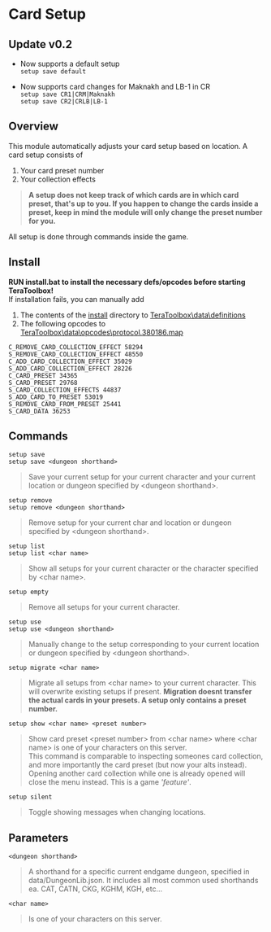 # Card Setup

## Update v0.2

* Now supports a default setup<br>
`setup save default`

* Now supports card changes for Maknakh and LB-1 in CR<br>
`setup save CR1|CRM|Maknakh`<br>
`setup save CR2|CRLB|LB-1`

## Overview

This module automatically adjusts your card setup based on location. A card setup consists of<br>
1. Your card preset number
2. Your collection effects
> __A setup does not keep track of which cards are in which card preset, that's up to you. If you happen to change the cards inside a preset, keep in mind the module will only change the preset number for you.__

All setup is done through commands inside the game.

## Install

__RUN install.bat to install the necessary defs/opcodes before starting TeraToolbox!__<br>
If installation fails, you can manually add 
1. The contents of the [install]() directory to [TeraToolbox\data\definitions]()
2. The following opcodes to [TeraToolbox\data\opcodes\protocol.380186.map]()
```
C_REMOVE_CARD_COLLECTION_EFFECT 58294
S_REMOVE_CARD_COLLECTION_EFFECT 48550
C_ADD_CARD_COLLECTION_EFFECT 35029
S_ADD_CARD_COLLECTION_EFFECT 28226
C_CARD_PRESET 34365
S_CARD_PRESET 29768
S_CARD_COLLECTION_EFFECTS 44837
S_ADD_CARD_TO_PRESET 53019
S_REMOVE_CARD_FROM_PRESET 25441
S_CARD_DATA 36253
```

## Commands

`setup save`<br>
`setup save <dungeon shorthand>`
> Save your current setup for your current character and your current location or dungeon specified by \<dungeon  shorthand\>.

`setup remove`<br>
`setup remove <dungeon shorthand>`
> Remove setup for your current char and location or dungeon specified by \<dungeon  shorthand\>.

`setup list`<br>
`setup list <char name>`
> Show all setups for your current character or the character specified by \<char  name\>.

`setup empty`
> Remove all setups for your current character.

`setup use`<br>
`setup use <dungeon shorthand>`
> Manually change to the setup corresponding to your current location or dungeon specified by \<dungeon  shorthand\>.

`setup migrate <char name>`
> Migrate all setups from \<char  name\> to your current character. This will overwrite existing setups if present. 
> __Migration doesnt transfer the actual cards in your presets. A setup only contains a preset number.__

`setup show <char name> <preset number>`
> Show card preset \<preset  number\> from \<char  name\> where \<char  name\> is one of your characters on this server.<br>
> This command is comparable to inspecting someones card collection, and more importantly the card preset (but now your alts instead).<br>
> Opening another card collection while one is already opened will close the menu instead. This is a game *'feature'*.

`setup silent`
> Toggle showing messages when changing locations.

## Parameters

`<dungeon shorthand>`
> A shorthand for a specific current endgame dungeon, specified in data/DungeonLib.json. It includes all most common used shorthands ea. CAT, CATN, CKG, KGHM, KGH, etc...

`<char name>` 
> Is one of your characters on this server.